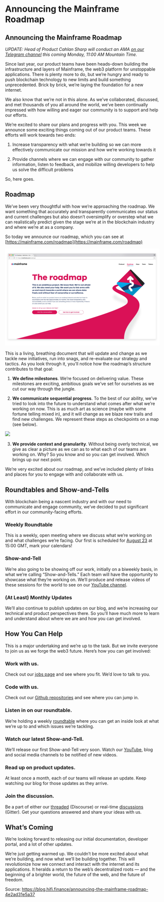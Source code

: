 
# Announcing the Mainframe Roadmap



## Announcing the Mainframe Roadmap

*UPDATE: Head of Product Cahlan Sharp will conduct an AMA [on our Telegram channel](https://t.me/MainframeCommunity) this coming Monday, 11:00 AM Mountain Time.*

Since last year, our product teams have been heads-down building the infrastructure and layers of Mainframe, the web3 platform for unstoppable applications. There is plenty more to do, but we’re hungry and ready to push blockchain technology to new limits and build something unprecedented. Brick by brick, we’re laying the foundation for a new internet.

We also know that we’re not in this alone. As we’ve collaborated, discussed, and met thousands of you all around the world, we’ve been continually impressed with how willing and eager our community is to support and help our efforts.

We’re excited to share our plans and progress with you. This week we announce some exciting things coming out of our product teams. These efforts will work towards two ends:

1. Increase transparency with what we’re building so we can more effectively communicate our mission and how we’re working towards it

1. Provide channels where we can engage with our community to gather information, listen to feedback, and mobilize willing developers to help us solve the difficult problems

So, here goes.

## Roadmap

We’ve been very thoughtful with how we’re approaching the roadmap. We want something that accurately and transparently communicates our status and current challenges but also doesn’t oversimplify or overstep what we can realistically predict given the stage we’re at in the blockchain industry and where we’re at as a company.

So today we announce our roadmap, which you can see at [https://mainframe.com/roadmap](https://mainframe.com/roadmap)

![](../images/2018-08-07_announcing-the-mainframe-roadmap/1_Ld0uHlBZRHcoQfQAXpPu7A.jpeg)

This is a living, breathing document that will update and change as we tackle new initiatives, run into snags, and re-evaluate our strategy and tactics. As you look through it, you’ll notice how the roadmap’s structure contributes to that goal:

1. **We define milestones**. We’re focused on delivering value. These milestones are exciting, ambitious goals we’ve set for ourselves as we cut our way through the jungle.

1. **We communicate sequential progress**. To the best of our ability, we’ve tried to look into the future to understand what comes after what we’re working on now. This is as much art as science (maybe with some fortune telling mixed in), and it will change as we blaze new trails and find new challenges. We represent these steps as checkpoints on a map (see below).

![](../images/2018-08-07_announcing-the-mainframe-roadmap/1_Lz_eP_095HclGsWSA3o-OQ.png)

3. **We provide context and granularity**. Without being overly technical, we give as clear a picture as we can as to what each of our teams are working on. Why? So you know and so you can get involved. Which brings up our next point.

We’re very excited about our roadmap, and we’ve included plenty of links and places for you to engage with and collaborate with us.

## Roundtables and Show-and-Tells

With blockchain being a nascent industry and with our need to communicate and engage community, we’ve decided to put significant effort in our community-facing efforts.

### Weekly Roundtable

This is a weekly, open meeting where we discuss what we’re working on and what challenges we’re facing. Our first is scheduled for [August 23](https://hangouts.google.com/hangouts/_/mainframe.com/mf-roundtable) at 15:00 GMT, mark your calendars!

### Show-and-Tell

We’re also going to be showing off our work, initially on a biweekly basis, in what we’re calling “Show-and-Tells.” Each team will have the opportunity to showcase what they’re working on. We’ll produce and release videos of these sessions for the world to see on our [YouTube channel](https://www.youtube.com/channel/UCOhQaYVAUypRWHucouG3Sjg).

### (At Least) Monthly Updates

We’ll also continue to publish updates on our blog, and we’re increasing our technical and product perspectives there. So you’ll have much more to learn and understand about where we are and how you can get involved.

## How You Can Help

This is a major undertaking and we’re up to the task. But we invite everyone to join us as we forge the web3 future. Here’s how you can get involved:

### Work with us.

Check out our [jobs page](https://mainframe.com/jobs/) and see where you fit. We’d love to talk to you.

### Code with us.

Check out our [Github repositories](https://github.com/MainframeHQ) and see where you can jump in.

### **Listen in on our roundtable.**

We’re holding a weekly [roundtable](https://hangouts.google.com/hangouts/_/mainframe.com/mf-roundtable) where you can get an inside look at what we’re up to and which issues we’re tackling.

### Watch our latest Show-and-Tell.

We’ll release our first Show-and-Tell very soon. Watch our [YouTube](https://www.youtube.com/channel/UCOhQaYVAUypRWHucouG3Sjg), blog and social media channels to be notified of new videos.

### Read up on product updates.

At least once a month, each of our teams will release an update. Keep watching our blog for those updates as they arrive.

### Join the discussion.

Be a part of either our [threaded](http://community.mainframe.com/) (Discourse) or real-time [discussions](https://gitter.im/MainframeHQ/Lobby) (Gitter). Get your questions answered and share your ideas with us.

## What’s Coming

We’re looking forward to releasing our initial documentation, developer portal, and a lot of other updates.

We’re just getting warmed up. We couldn’t be more excited about what we’re building, and now what we’ll be building together. This will revolutionize how we connect and interact with the internet and its applications. It heralds a return to the web’s decentralized roots — and the beginning of a brighter world, the future of the web, and the future of freedom.


Source: https://blog.hifi.finance/announcing-the-mainframe-roadmap-4e2ad31e5a37

